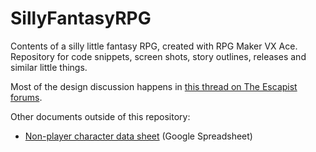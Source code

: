 # SillyFantasyRPG
Contents of a silly little fantasy RPG, created with RPG Maker VX Ace. Repository for code snippets, screen shots, story outlines, releases and similar little things.

Most of the design discussion happens in [this thread on The Escapist forums](http://www.escapistmagazine.com/forums/read/663.878199-Experiments-with-RPG-Maker-VX).

Other documents outside of this repository:

* [Non-player character data sheet](https://docs.google.com/spreadsheets/d/1FDtEFm0pZAO6_qd5bXh4bU0IGKXT6JNRHn2e8c06lpw/edit?usp=sharing) (Google Spreadsheet)
